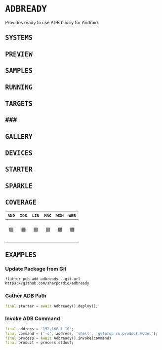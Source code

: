 # <samp>ADBREADY</samp>

Provides ready to use ADB binary for Android.

## <samp>SYSTEMS</samp></h2>
## <samp>PREVIEW</samp></h2>
## <samp>SAMPLES</samp></h2>
## <samp>RUNNING</samp></h2>
## <samp>TARGETS</samp></h2>
## <samp>###</samp></h2>
## <samp>GALLERY</samp></h2>
## <samp>DEVICES</samp></h2>
## <samp>STARTER</samp></h2>
## <samp>SPARKLE</samp></h2>

## <samp>COVERAGE</samp></h2>

| <samp>AND</samp> | <samp>IOS</samp> | <samp>LIN</samp> | <samp>MAC</samp> | <samp>WIN</samp> | <samp>WEB</samp> |
| :-: | :-: | :-: | :-: | :-: | :-: |
| <br>🟩<br><br> | <br>🟥<br><br> | <br>🟥<br><br> | <br>🟥<br><br> | <br>🟥<br><br> | <br>🟥<br><br> |

## <samp>EXAMPLES</samp></h2>

### Update Package from Git

```shell
flutter pub add adbready --git-url https://github.com/sharpordie/adbready
```

### Gather ADB Path

```dart
final starter = await Adbready().deploy();
```

### Invoke ADB Command

```dart
final address = '192.168.1.10';
final command = ['-s', address, 'shell', 'getprop ro.product.model'];
final process = await Adbready().invoke(command)
final product = process.stdout;
```
